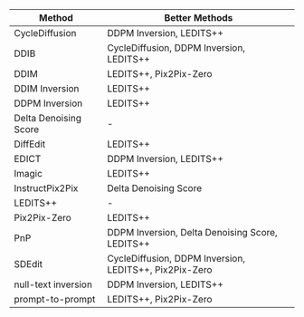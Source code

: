| Method | Better Methods |
|--------|----------------|
| CycleDiffusion | DDPM Inversion, LEDITS++ |
| DDIB | CycleDiffusion, DDPM Inversion, LEDITS++ |
| DDIM | LEDITS++, Pix2Pix-Zero |
| DDIM Inversion | LEDITS++ |
| DDPM Inversion | LEDITS++ |
| Delta Denoising Score | - |
| DiffEdit | LEDITS++ |
| EDICT | DDPM Inversion, LEDITS++ |
| Imagic | LEDITS++ |
| InstructPix2Pix | Delta Denoising Score |
| LEDITS++ | - |
| Pix2Pix-Zero | LEDITS++ |
| PnP | DDPM Inversion, Delta Denoising Score, LEDITS++ |
| SDEdit | CycleDiffusion, DDPM Inversion, LEDITS++, Pix2Pix-Zero |
| null-text inversion | DDPM Inversion, LEDITS++ |
| prompt-to-prompt | LEDITS++, Pix2Pix-Zero |
